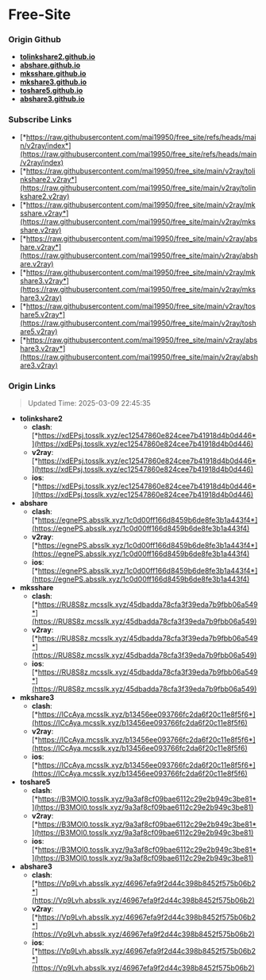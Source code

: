 # Free-Site

### Origin Github

- [**tolinkshare2.github.io**](https://github.com/tolinkshare2/tolinkshare2.github.io)
- [**abshare.github.io**](https://github.com/abshare/abshare.github.io)
- [**mksshare.github.io**](https://github.com/mksshare/mksshare.github.io)
- [**mkshare3.github.io**](https://github.com/mkshare3/mkshare3.github.io)
- [**toshare5.github.io**](https://github.com/toshare5/toshare5.github.io)
- [**abshare3.github.io**](https://github.com/abshare3/abshare3.github.io)

### Subscribe Links

- [*https://raw.githubusercontent.com/mai19950/free_site/refs/heads/main/v2ray/index*](https://raw.githubusercontent.com/mai19950/free_site/refs/heads/main/v2ray/index)
- [*https://raw.githubusercontent.com/mai19950/free_site/main/v2ray/tolinkshare2.v2ray*](https://raw.githubusercontent.com/mai19950/free_site/main/v2ray/tolinkshare2.v2ray)
- [*https://raw.githubusercontent.com/mai19950/free_site/main/v2ray/mksshare.v2ray*](https://raw.githubusercontent.com/mai19950/free_site/main/v2ray/mksshare.v2ray)
- [*https://raw.githubusercontent.com/mai19950/free_site/main/v2ray/abshare.v2ray*](https://raw.githubusercontent.com/mai19950/free_site/main/v2ray/abshare.v2ray)
- [*https://raw.githubusercontent.com/mai19950/free_site/main/v2ray/mkshare3.v2ray*](https://raw.githubusercontent.com/mai19950/free_site/main/v2ray/mkshare3.v2ray)
- [*https://raw.githubusercontent.com/mai19950/free_site/main/v2ray/toshare5.v2ray*](https://raw.githubusercontent.com/mai19950/free_site/main/v2ray/toshare5.v2ray)
- [*https://raw.githubusercontent.com/mai19950/free_site/main/v2ray/abshare3.v2ray*](https://raw.githubusercontent.com/mai19950/free_site/main/v2ray/abshare3.v2ray)

### Origin Links

> Updated Time: 2025-03-09 22:45:35

- **tolinkshare2**
  - **clash**: [*https://xdEPsj.tosslk.xyz/ec12547860e824cee7b41918d4b0d446*](https://xdEPsj.tosslk.xyz/ec12547860e824cee7b41918d4b0d446)
  - **v2ray**: [*https://xdEPsj.tosslk.xyz/ec12547860e824cee7b41918d4b0d446*](https://xdEPsj.tosslk.xyz/ec12547860e824cee7b41918d4b0d446)
  - **ios**: [*https://xdEPsj.tosslk.xyz/ec12547860e824cee7b41918d4b0d446*](https://xdEPsj.tosslk.xyz/ec12547860e824cee7b41918d4b0d446)
- **abshare**
  - **clash**: [*https://egnePS.absslk.xyz/1c0d00ff166d8459b6de8fe3b1a443f4*](https://egnePS.absslk.xyz/1c0d00ff166d8459b6de8fe3b1a443f4)
  - **v2ray**: [*https://egnePS.absslk.xyz/1c0d00ff166d8459b6de8fe3b1a443f4*](https://egnePS.absslk.xyz/1c0d00ff166d8459b6de8fe3b1a443f4)
  - **ios**: [*https://egnePS.absslk.xyz/1c0d00ff166d8459b6de8fe3b1a443f4*](https://egnePS.absslk.xyz/1c0d00ff166d8459b6de8fe3b1a443f4)
- **mksshare**
  - **clash**: [*https://RU8S8z.mcsslk.xyz/45dbadda78cfa3f39eda7b9fbb06a549*](https://RU8S8z.mcsslk.xyz/45dbadda78cfa3f39eda7b9fbb06a549)
  - **v2ray**: [*https://RU8S8z.mcsslk.xyz/45dbadda78cfa3f39eda7b9fbb06a549*](https://RU8S8z.mcsslk.xyz/45dbadda78cfa3f39eda7b9fbb06a549)
  - **ios**: [*https://RU8S8z.mcsslk.xyz/45dbadda78cfa3f39eda7b9fbb06a549*](https://RU8S8z.mcsslk.xyz/45dbadda78cfa3f39eda7b9fbb06a549)
- **mkshare3**
  - **clash**: [*https://ICcAya.mcsslk.xyz/b13456ee093766fc2da6f20c11e8f5f6*](https://ICcAya.mcsslk.xyz/b13456ee093766fc2da6f20c11e8f5f6)
  - **v2ray**: [*https://ICcAya.mcsslk.xyz/b13456ee093766fc2da6f20c11e8f5f6*](https://ICcAya.mcsslk.xyz/b13456ee093766fc2da6f20c11e8f5f6)
  - **ios**: [*https://ICcAya.mcsslk.xyz/b13456ee093766fc2da6f20c11e8f5f6*](https://ICcAya.mcsslk.xyz/b13456ee093766fc2da6f20c11e8f5f6)
- **toshare5**
  - **clash**: [*https://B3MOl0.tosslk.xyz/9a3af8cf09bae6112c29e2b949c3be81*](https://B3MOl0.tosslk.xyz/9a3af8cf09bae6112c29e2b949c3be81)
  - **v2ray**: [*https://B3MOl0.tosslk.xyz/9a3af8cf09bae6112c29e2b949c3be81*](https://B3MOl0.tosslk.xyz/9a3af8cf09bae6112c29e2b949c3be81)
  - **ios**: [*https://B3MOl0.tosslk.xyz/9a3af8cf09bae6112c29e2b949c3be81*](https://B3MOl0.tosslk.xyz/9a3af8cf09bae6112c29e2b949c3be81)
- **abshare3**
  - **clash**: [*https://Vp9Lvh.absslk.xyz/46967efa9f2d44c398b8452f575b06b2*](https://Vp9Lvh.absslk.xyz/46967efa9f2d44c398b8452f575b06b2)
  - **v2ray**: [*https://Vp9Lvh.absslk.xyz/46967efa9f2d44c398b8452f575b06b2*](https://Vp9Lvh.absslk.xyz/46967efa9f2d44c398b8452f575b06b2)
  - **ios**: [*https://Vp9Lvh.absslk.xyz/46967efa9f2d44c398b8452f575b06b2*](https://Vp9Lvh.absslk.xyz/46967efa9f2d44c398b8452f575b06b2)
